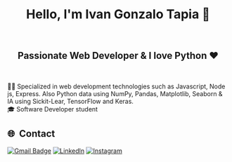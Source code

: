 <h1 align="center">Hello, I'm Ivan Gonzalo Tapia 👋</h1>
<br/>
<h2 align="center"> Passionate Web Developer & I love Python ♥ </h2>
<br/>
<p>
  🧑‍💻 Specialized in web development technologies such as Javascript, Node js, Express.
        Also Python data using NumPy, Pandas, Matplotlib, Seaborn & IA using Sickit-Lear, TensorFlow and Keras. <br/>
    🎓 Software Developer student
</p>

## 🌐 &nbsp;Contact

[![Gmail Badge](https://img.shields.io/badge/-contact.aivan.gonzalo01@gmail.com-c14438?style=flat-square&logo=Gmail&logoColor=white&link=mailto:contact.aivan.gonzalo01@gmail.com)](mailto:contact.aivan.gonzalo01@gmail.com)
[![LinkedIn](https://img.shields.io/badge/LinkedIn-%230077B5.svg?logo=linkedin&logoColor=white)](https://www.linkedin.com/in/ivan-gonzalo-tapia-7170b3261/)  [![Instagram](https://img.shields.io/badge/Instagram-%23E4405F.svg?logo=Instagram&logoColor=white)](https://www.instagram.com/eivan.gonzalo/)
